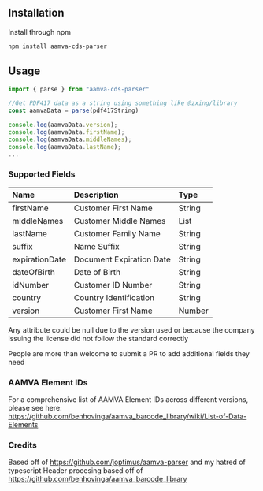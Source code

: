 ## Installation
Install through npm

```bash
npm install aamva-cds-parser
```

## Usage

```js
import { parse } from "aamva-cds-parser"

//Get PDF417 data as a string using something like @zxing/library
const aamvaData = parse(pdf417String)

console.log(aamvaData.version);
console.log(aamvaData.firstName);
console.log(aamvaData.middleNames);
console.log(aamvaData.lastName);
...
```

### Supported Fields
| Name           | Description              | Type               |
|:---------------|:-------------------------|:-------------------|
| firstName      | Customer First Name      | String             |
| middleNames    | Customer Middle Names    | List<String>       |
| lastName       | Customer Family Name     | String             |
| suffix         | Name Suffix              | String             |
| expirationDate | Document Expiration Date | String<YYYY-MM-DD> |
| dateOfBirth    | Date of Birth            | String<YYYY-MM-DD> |
| idNumber       | Customer ID Number       | String             |
| country        | Country Identification   | String<CAN or USA> |
| version        | Customer First Name      | Number             |

Any attribute could be null due to the version used or because the company issuing the license did not follow the standard correctly

People are more than welcome to submit a PR to add additional fields they need

### AAMVA Element IDs

For a comprehensive list of AAMVA Element IDs across different versions, please see here: https://github.com/benhovinga/aamva_barcode_library/wiki/List-of-Data-Elements

### Credits

Based off of https://github.com/joptimus/aamva-parser and my hatred of typescript
Header procesing based off of https://github.com/benhovinga/aamva_barcode_library
